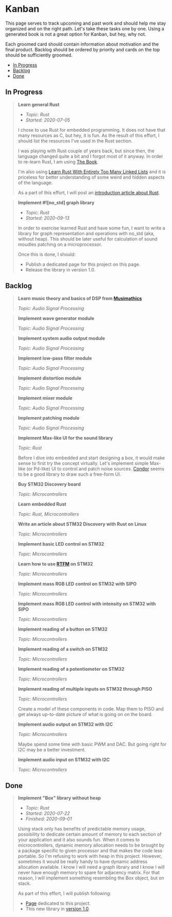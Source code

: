 # Kanban

This page serves to track upcoming and past work and should help me stay
organized and on the right path. Let's take these tasks one by one. Using a
generated book is not a great option for Kanban, but hey, why not.

Each groomed card should contain information about motivation and the final
product. Backlog should be ordered by priority and cards on the top should be
sufficiently groomed.

* [In Progress](#in-progress)
* [Backlog](#backlog)
* [Done](#done)

## In Progress

> **Learn general Rust**
>
> * *Topic: Rust*
> * *Started: 2020-07-05*
>
> I chose to use Rust for embedded programming. It does not have that many
> resources as C, but hey, it is fun. As the result of this effort, I should
> list the resources I've used in the Rust section.
>
> I was playing with Rust couple of years back, but since then, the language
> changed quite a bit and I forgot most of it anyway. In order to re-learn Rust,
> I am using [The Book](https://doc.rust-lang.org/book/).
>
> I'm also using [Learn Rust With Entirely Too Many Linked
> Lists](https://rust-unofficial.github.io/too-many-lists) and it is priceless
> for better understanding of some weird and hidden aspects of the language.
>
> As a part of this effort, I will post an [introduction article about
> Rust](rust-learning-rust.html).

> **Implement #![no_std] graph library**
>
> * *Topic: Rust*
> * *Started: 2020-09-13*
>
> In order to exercise learned Rust and have some fun, I want to write a library
> for graph representation and operations with no_std (aka, without heap). This
> should be later useful for calculation of sound moudles patching on a
> microprocessor.
>
> Once this is done, I should:
> * Publish a dedicated page for this project on this page.
> * Release the library in version 1.0.

## Backlog

> **Learn music theory and basics of DSP from [Musimathics](http://www.musimathics.com/)**
>
> *Topic: Audio Signal Processing*

> **Implement wave generator module**
>
> *Topic: Audio Signal Processing*

> **Implement system audio output module**
>
> *Topic: Audio Signal Processing*

> **Implement low-pass filter module**
>
> *Topic: Audio Signal Processing*

> **Implement distortion module**
>
> *Topic: Audio Signal Processing*

> **Implement mixer module**
>
> *Topic: Audio Signal Processing*

> **Implement patching module**
>
> *Topic: Audio Signal Processing*

> **Implement Max-like UI for the sound library**
>
> *Topic: Rust*
>
> Before I dive into embedded and start designing a box, it would make sense to
> first try the concept virtually. Let's implement simple Max-like (or Pd-like)
> UI to control and patch noise sources.
> [Condor](https://github.com/PistonDevelopers/conrod) seems to be a good
> library to draw such a free-form UI.

> **Buy STM32 Discovery board**
>
> *Topic: Microcontrollers*

> **Learn embedded Rust**
>
> *Topic: Rust, Microcontrollers*

> **Write an article about STM32 Discovery with Rust on Linux**
>
> *Topic: Microcontrollers*

> **Implement basic LED control on STM32**
>
> *Topic: Microcontrollers*

> **Learn how to use [RTFM](https://docs.rs/cortex-m-rtfm/0.5.3/rtfm/) on STM32**
>
> *Topic: Microcontrollers*

> **Implement mass RGB LED control on STM32 with SIPO**
>
> *Topic: Microcontrollers*

> **Implement mass RGB LED control with intensity on STM32 with SIPO**
>
> *Topic: Microcontrollers*

> **Implement reading of a button on STM32**
>
> *Topic: Microcontrollers*

> **Implement reading of a switch on STM32**
>
> *Topic: Microcontrollers*

> **Implement reading of a potentiometer on STM32**
>
> *Topic: Microcontrollers*

> **Implement reading of multiple inputs on STM32 through PISO**
>
> *Topic: Microcontrollers*
>
> Create a model of these components in code. Map them to PISO and get always
> up-to-date picture of what is going on on the board.

> **Implement audio output on STM32 with I2C**
>
> *Topic: Microcontrollers*
>
> Maybe spend some time with basic PWM and DAC. But going right for I2C may be
> a better investment.

> **Implement audio input on STM32 with I2C**
>
> *Topic: Microcontrollers*

## Done

> **Implement "Box" library without heap**
>
> * *Topic: Rust*
> * *Started: 2020-07-22*
> * *Finished: 2020-09-01*
>
> Using stack only has benefits of predictable memory usage, possibility to
> dedicate certain amount of memory to each section of your application and it
> also sounds fun. When it comes to microcontrollers, dynamic memory allocation
> needs to be brought by a package specific to given processor and that makes
> the code less portable. So I'm refusing to work with heap in this project.
> However, sometimes it would be really handy to have dynamic address allocation
> available. I know I will need a graph library and I know I will never have
> enough memory to spare for adjacency matrix. For that reason, I will implement
> something resembling the Box object, but on stack.
>
> As part of this effort, I will publish following:
> * [Page](project-heapnotize.html) dedicated to this project.
> * This new library in [version 1.0](https://github.com/zlosynth/heapnotize).
